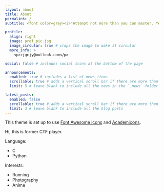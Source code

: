 ```yaml
---
layout: about
title: About
permalink: /
subtitle: <font color=grey><i>"Attempt not more than you can master. Yet let no skill be deemed a burden."</i></font>

profile:
  align: right
  image: prof_pic.jpg
  image_circular: true # crops the image to make it circular
  more_info: >
    <p>zjgcjy@outlook.com</p>

social: false # includes social icons at the bottom of the page

announcements:
  enabled: true # includes a list of news items
  scrollable: true # adds a vertical scroll bar if there are more than 3 news items
  limit: 5 # leave blank to include all the news in the `_news` folder

latest_posts:
  enabled: false
  scrollable: true # adds a vertical scroll bar if there are more than 3 new posts items
  limit: 3 # leave blank to include all the blog posts
---
```


This theme is set up to use [Font Awesome icons](https://fontawesome.com/) and [Academicons](https://jpswalsh.github.io/academicons/).

Hi, this is former CTF player.

Language:

- C
- Python

Interests:

- Running
- Photography
- Anime